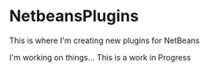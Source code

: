 NetbeansPlugins
===============

This is where I'm creating new plugins for NetBeans

I'm working on things... This is a work in Progress
